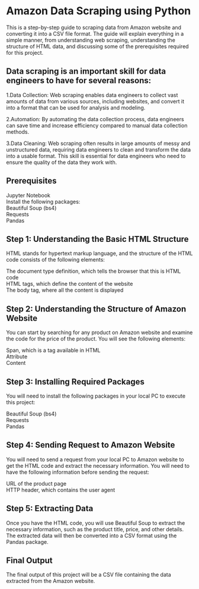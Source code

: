 # Amazon Data Scraping using Python
This is a step-by-step guide to scraping data from Amazon website and converting it into a CSV file format. The guide will explain everything in a simple manner, from understanding web scraping, understanding the structure of HTML data, and discussing some of the prerequisites required for this project.

## Data scraping is an important skill for data engineers to have for several reasons:

1.Data Collection: Web scraping enables data engineers to collect vast amounts of data from various sources, including websites, and convert it into a format that can be used for analysis and modeling.  
  
2.Automation: By automating the data collection process, data engineers can save time and increase efficiency compared to manual data collection methods.  
  
3.Data Cleaning: Web scraping often results in large amounts of messy and unstructured data, requiring data engineers to clean and transform the data into a usable format. This skill is essential for data engineers who need to ensure the quality of the data they work with.  
  
## Prerequisites

Jupyter Notebook  
Install the following packages:  
Beautiful Soup (bs4)  
Requests  
Pandas  
## Step 1: Understanding the Basic HTML Structure  
HTML stands for hypertext markup language, and the structure of the HTML code consists of the following elements:  
  
The document type definition, which tells the browser that this is HTML code  
HTML tags, which define the content of the website  
The body tag, where all the content is displayed  
## Step 2: Understanding the Structure of Amazon Website  
You can start by searching for any product on Amazon website and examine the code for the price of the product. You will see the following elements:  
  
Span, which is a tag available in HTML  
Attribute  
Content  
## Step 3: Installing Required Packages  
You will need to install the following packages in your local PC to execute this project:  
  
Beautiful Soup (bs4)  
Requests  
Pandas  
## Step 4: Sending Request to Amazon Website  
You will need to send a request from your local PC to Amazon website to get the HTML code and extract the necessary information. You will need to have the following information before sending the request:  
  
URL of the product page  
HTTP header, which contains the user agent  
## Step 5: Extracting Data  
Once you have the HTML code, you will use Beautiful Soup to extract the necessary information, such as the product title, price, and other details. The extracted data will then be converted into a CSV format using the Pandas package.  
  
## Final Output  
The final output of this project will be a CSV file containing the data extracted from the Amazon website.
